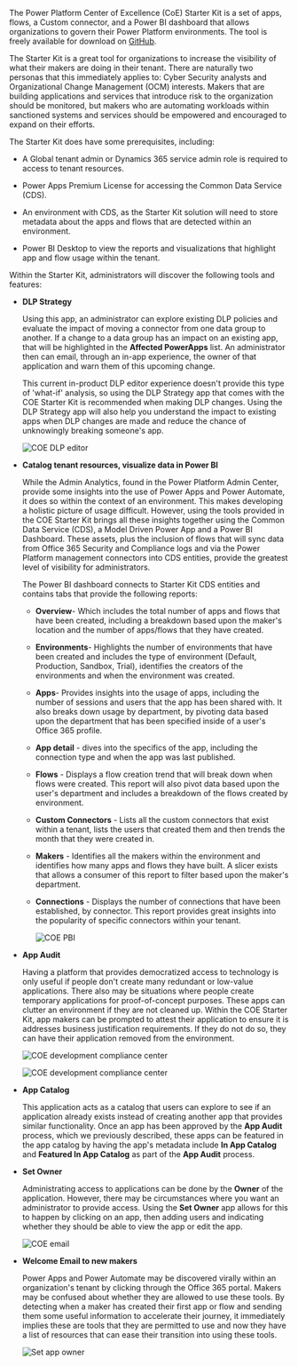 The Power Platform Center of Excellence (CoE) Starter Kit is a set of
apps, flows, a Custom connector, and a Power BI dashboard that allows
organizations to govern their Power Platform environments. The tool is
freely available for download on
[GitHub](https://github.com/microsoft/powerapps-tools/tree/master/Administration/CoEStarterKit/?azure-portal=true).

The Starter Kit is a great tool for organizations to increase the
visibility of what their makers are doing in their tenant. There
are naturally two personas that this immediately applies to: Cyber
Security analysts and Organizational Change Management (OCM) interests.
Makers that are building applications and services that introduce risk
to the organization should be monitored, but makers who are automating
workloads within sanctioned systems and services should be empowered and
encouraged to expand on their efforts.

The Starter Kit does have some prerequisites, including:

-   A Global tenant admin or Dynamics 365 service admin role is required
    to access to tenant resources.

-   Power Apps Premium License for accessing the Common Data Service
    (CDS).

-   An environment with CDS, as the Starter Kit solution will need to
    store metadata about the apps and flows that are detected within an
    environment.

-   Power BI Desktop to view the reports and visualizations that
    highlight app and flow usage within the tenant.

Within the Starter Kit, administrators will discover the following tools
and features:

-   **DLP Strategy**

    Using this app, an administrator can explore existing DLP policies
    and evaluate the impact of moving a connector from one data group to
    another. If a change to a data group has an impact on an existing
    app, that will be highlighted in the **Affected PowerApps** list. An
    administrator then can email, through an in-app experience, the
    owner of that application and warn them of this upcoming change.

    This current in-product DLP editor experience doesn't provide this
    type of 'what-if' analysis, so using the DLP Strategy app that comes
    with the COE Starter Kit is recommended when making DLP changes.
    Using the DLP Strategy app will also help you understand the impact
    to existing apps when DLP changes are made and reduce the chance of
    unknowingly breaking someone's app.

	![COE DLP editor](../media/4-coe-dlp-editor.png)

-   **Catalog tenant resources, visualize data in Power BI**

    While the Admin Analytics, found in the Power Platform Admin Center,
    provide some insights into the use of Power Apps and Power Automate,
    it does so within the context of an environment. This makes
    developing a holistic picture of usage difficult. However,
    using the tools provided in the COE Starter Kit brings all these
    insights together using the Common Data Service (CDS), a Model
    Driven Power App and a Power BI Dashboard. These assets, plus the
    inclusion of flows that will sync data from Office 365 Security and
    Compliance logs and via the Power Platform management connectors
    into CDS entities, provide the greatest level of visibility for
    administrators.

    The Power BI dashboard connects to Starter Kit CDS entities and
    contains tabs that provide the following reports:

    -   **Overview**- Which includes the total number of apps and
        flows that have been created, including a breakdown based upon
        the maker's location and the number of apps/flows that they have
        created.

    -   **Environments**- Highlights the number of environments that
        have been created and includes the type of environment (Default,
        Production, Sandbox, Trial), identifies the creators of the
        environments and when the environment was created.

    -   **Apps**- Provides insights into the usage of apps, including
        the number of sessions and users that the app has been shared
        with. It also breaks down usage by department, by pivoting data
        based upon the department that has been specified inside of a
        user's Office 365 profile.

    -   **App detail** - dives into the specifics of the app, including
        the connection type and when the app was last published.

    -   **Flows** - Displays a flow creation trend that will break down
        when flows were created. This report will also pivot data based
        upon the user's department and includes a breakdown of the flows
        created by environment.

    -   **Custom Connectors** - Lists all the custom connectors that
        exist within a tenant, lists the users that created them and
        then trends the month that they were created in.

    -   **Makers** - Identifies all the makers within the environment
        and identifies how many apps and flows they have built. A slicer
        exists that allows a consumer of this report to filter based
        upon the maker's department.

    -   **Connections** - Displays the number of connections that have
        been established, by connector. This report provides great
        insights into the popularity of specific connectors within your
        tenant.

        ![COE PBI](../media/5-coe-pbi-1.png)

-   **App Audit**

    Having a platform that provides democratized access to technology is
    only useful if people don't create many redundant or low-value
    applications. There also may be situations where people create
    temporary applications for proof-of-concept purposes. These apps can
    clutter an environment if they are not cleaned up. Within the COE
    Starter Kit, app makers can be prompted to attest their application
    to ensure it is addresses business justification requirements. If
    they do not do so, they can have their application removed from the
    environment.

    ![COE development compliance center](../media/6-coe-dev-compliance-center.png)

    ![COE development compliance center](../media/7-coe-dev-compliance-center2-1.png)

-   **App Catalog**

    This application acts as a catalog that users can explore to see if
    an application already exists instead of creating another app that
    provides similar functionality. Once an app has been approved by the
    **App Audit** process, which we previously described, these apps can
    be featured in the app catalog by having the app's metadata
    include **In App Catalog** and **Featured In App Catalog** as part
    of the **App Audit** process.

-   **Set Owner**

    Administrating access to applications can be done by the **Owner**
    of the application. However, there may be circumstances where you
    want an administrator to provide access. Using the **Set Owner** app
    allows for this to happen by clicking on an app, then adding users
    and indicating whether they should be able to view the app or edit
    the app.

    ![COE email](../media/8-coe-email.png)

-   **Welcome Email to new makers**

    Power Apps and Power Automate may be discovered virally within an
    organization's tenant by clicking through the Office 365 portal.
    Makers may be confused about whether they are allowed to use these
    tools. By detecting when a maker has created their first app or flow
    and sending them some useful information to accelerate their
    journey, it immediately implies these are tools that they are
    permitted to use and now they have a list of resources that can ease
    their transition into using these tools.

    ![Set app owner](../media/9-set-app-owner.png)